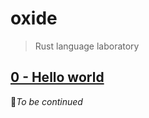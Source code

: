 # oxide

> Rust language laboratory

## [0 - Hello world](https://github.com/AtomicBuilders/oxyde/blob/main/docs/0-hello-world.md)

🚧_To be continued_